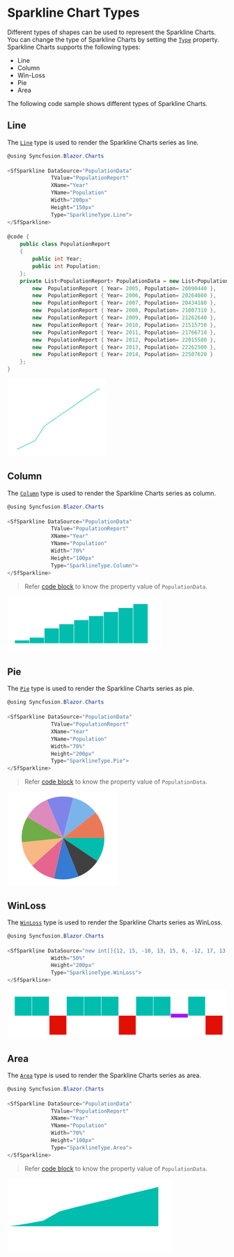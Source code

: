 # Sparkline Chart Types

Different types of shapes can be used to represent the Sparkline Charts. You can change the type of Sparkline Charts by setting the [`Type`](https://help.syncfusion.com/cr/cref_files/aspnetcore-blazor/Syncfusion.Blazor~Syncfusion.Blazor.Charts.SfSparkline~Type.html) property. Sparkline Charts supports the following types:

* Line
* Column
* Win-Loss
* Pie
* Area

The following code sample shows different types of Sparkline Charts.

## Line

The [`Line`](https://help.syncfusion.com/cr/cref_files/aspnetcore-blazor/Syncfusion.Blazor~Syncfusion.Blazor.Charts.SfSparkline~Type.html) type is used to render the Sparkline Charts series as line.

```csharp
@using Syncfusion.Blazor.Charts

<SfSparkline DataSource="PopulationData"
              TValue="PopulationReport"
              XName="Year"
              YName="Population"
              Width="200px"
              Height="150px"
              Type="SparklineType.Line">
</SfSparkline>

@code {
    public class PopulationReport
    {
        public int Year;
        public int Population;
    };
    private List<PopulationReport> PopulationData = new List<PopulationReport> {
        new  PopulationReport { Year= 2005, Population= 20090440 },
        new  PopulationReport { Year= 2006, Population= 20264080 },
        new  PopulationReport { Year= 2007, Population= 20434180 },
        new  PopulationReport { Year= 2008, Population= 21007310 },
        new  PopulationReport { Year= 2009, Population= 21262640 },
        new  PopulationReport { Year= 2010, Population= 21515750 },
        new  PopulationReport { Year= 2011, Population= 21766710 },
        new  PopulationReport { Year= 2012, Population= 22015580 },
        new  PopulationReport { Year= 2013, Population= 22262500 },
        new  PopulationReport { Year= 2014, Population= 22507620 }
    };
}
```

![Sparkline Charts with Line Type](./images/SparklineTypes/Line.png)

## Column

The [`Column`](https://help.syncfusion.com/cr/cref_files/aspnetcore-blazor/Syncfusion.Blazor~Syncfusion.Blazor.Charts.SfSparkline~Type.html) type is used to render the Sparkline Charts series as column.

```csharp
@using Syncfusion.Blazor.Charts

<SfSparkline DataSource="PopulationData"
              TValue="PopulationReport"
              XName="Year"
              YName="Population"
              Width="70%"
              Height="100px"
              Type="SparklineType.Column">
</SfSparkline>
```

> Refer [code block](#line) to know the property value of `PopulationData`.

![Sparkline Charts with Column Type](./images/SparklineTypes/Column.png)

## Pie

The [`Pie`](https://help.syncfusion.com/cr/cref_files/aspnetcore-blazor/Syncfusion.Blazor~Syncfusion.Blazor.Charts.SfSparkline~Type.html) type is used to render the Sparkline Charts series as pie.

```csharp
@using Syncfusion.Blazor.Charts

<SfSparkline DataSource="PopulationData"
              TValue="PopulationReport"
              XName="Year"
              YName="Population"
              Width="70%"
              Height="200px"
              Type="SparklineType.Pie">
</SfSparkline>
```

> Refer [code block](#line) to know the property value of `PopulationData`.

![Sparkline Charts with Pie type](./images/SparklineTypes/Pie.png)

## WinLoss

The [`WinLoss`](https://help.syncfusion.com/cr/cref_files/aspnetcore-blazor/Syncfusion.Blazor~Syncfusion.Blazor.Charts.SfSparkline~Type.html) type is used to render the Sparkline Charts series as WinLoss.

```csharp
@using Syncfusion.Blazor.Charts

<SfSparkline DataSource="new int[]{12, 15, -10, 13, 15, 6, -12, 17, 13, 0, 8, -10}"
              Width="50%"
              Height="200px"
              Type="SparklineType.WinLoss">
</SfSparkline>
```

![Sparkline Charts with WinLoss type](./images/SparklineTypes/Winloss.png)

## Area

The [`Area`](https://help.syncfusion.com/cr/cref_files/aspnetcore-blazor/Syncfusion.Blazor~Syncfusion.Blazor.Charts.SfSparkline~Type.html) type is used to render the Sparkline Charts series as area.

```csharp
@using Syncfusion.Blazor.Charts

<SfSparkline DataSource="PopulationData"
              TValue="PopulationReport"
              XName="Year"
              YName="Population"
              Width="70%"
              Height="100px"
              Type="SparklineType.Area">
</SfSparkline>
```

> Refer [code block](#line) to know the property value of `PopulationData`.

![Sparkline Charts with Area Type Sample](./images/SparklineTypes/Area.png)